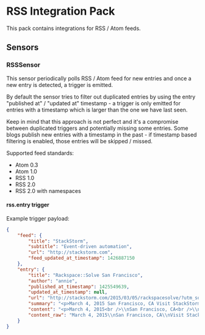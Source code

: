 # RSS Integration Pack

This pack contains integrations for RSS / Atom feeds.

## Sensors

### RSSSensor

This sensor periodically polls RSS / Atom feed for new entries and once a new
entry is detected, a trigger is emitted.

By default the sensor tries to filter out duplicated entries by using the entry
"published at" / "updated at" timestamp - a trigger is only emitted for entries
with a timestamp which is larger than the one we have last seen.

Keep in mind that this approach is not perfect and it's a compromise between
duplicated triggers and potentially missing some entries. Some blogs publish
new entries with a timestamp in the past - if timestamp based filtering is
enabled, those entries will be skipped / missed.

Supported feed standards:

* Atom 0.3
* Atom 1.0
* RSS 1.0
* RSS 2.0
* RSS 2.0 with namespaces

#### rss.entry trigger

Example trigger payload:

```json
{
    "feed": {
        "title": "StackStorm",
        "subtitle": "Event-driven automation",
        "url": "http://stackstorm.com",
        "feed_updated_at_timestamp": 1426887150
    },
    "entry": {
        "title": "Rackspace::Solve San Francisco",
        "author": "annie",
        "published_at_timestamp": 1425549639,
        "updated_at_timestamp": null,
        "url": "http://stackstorm.com/2015/03/05/rackspacesolve/?utm_source=rss&utm_medium=rss&utm_campaign=rackspacesolve",
        "summary": "<p>March 4, 2015 San Francisco, CA Visit StackStorm at Boo [&#8230;]</p>\\n<p>The post <a href=\"http://stackstorm.com/2015/03/05/rackspacesolve/\" rel=\"nofollow\">Rackspace::Solve San Francisco</a> appeared first on <a href=\"http://stackstorm.com\" rel=\"nofollow\">StackStorm</a>.</p>",
        "content": "<p>March 4, 2015<br />\\nSan Francisco, CA<br />\\nVisit StackStorm at Booth #20!</p>\\n<p>During Rackspace::Solve, Rackspace will demonstrate the use of StackStorm to automate autoscaling and continuous integration and delivery pipelines, showing how StackStorm can integrate and then automate heterogeneous environments.</p>\\n<p><img alt=\"Solve\" class=\"alignnone size-medium wp-image-2661\" height=\"48\" src=\"http://stackstorm.com/wp/wp-content/uploads/2015/02/Solve-300x48.jpg\" width=\"300\" /></p>\\n<p><a href=\"http://rackspacesolve.com/sanfrancisco.html\" target=\"_blank\">EVENT WEBSITE</a></p><p>The post <a href=\"http://stackstorm.com/2015/03/05/rackspacesolve/\" rel=\"nofollow\">Rackspace::Solve San Francisco</a> appeared first on <a href=\"http://stackstorm.com\" rel=\"nofollow\">StackStorm</a>.</p>",
        "content_raw": "March 4, 2015\\nSan Francisco, CA\\nVisit StackStorm at Booth #20!\\nDuring Rackspace::Solve, Rackspace will demonstrate the use of StackStorm to automate autoscaling and continuous integration and delivery pipelines, showing how StackStorm can integrate and then automate heterogeneous environments.\\n\\nEVENT WEBSITEThe post Rackspace::Solve San Francisco appeared first on StackStorm."
    }
}
```
